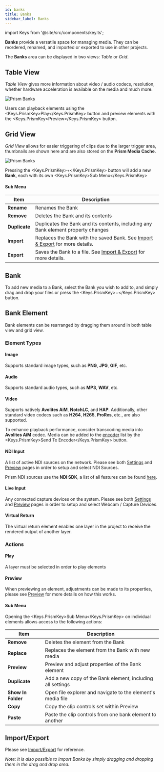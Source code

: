 ```yaml
---
id: banks
title: Banks
sidebar_label: Banks
---
```


import Keys from '@site/src/components/key.ts';

**Banks** provide a versatile space for managing media. They can be reordered, renamed, and imported or exported to use in other projects.

The **Banks** area can be displayed in two views: *Table* or *Grid*. 

## Table View

*Table View* gives more information about video / audio codecs, resolution, whether hardware acceleration is available on the media and much more.

![Prism Banks](/prism-images/play/banks/prism-table-banks.png)

Users can playback elements using the <Keys.PrismKey>Play</Keys.PrismKey> button and preview elements with the <Keys.PrismKey>Preview</Keys.PrismKey> button.

## Grid View

*Grid View* allows for easier triggering of clips due to the larger trigger area, thumbnails are shown here and are also stored on the **Prism Media Cache**.

![Prism Banks](/prism-images/play/banks/prism-grid-banks.png)

Pressing the <Keys.PrismKey>+</Keys.PrismKey> button will add a new **Bank**, each with its own <Keys.PrismKey>Sub Menu</Keys.PrismKey>

#### Sub Menu

| Item | Description |
|--------|--------------|
| **Rename** | Renames the Bank | 
| **Remove**| Deletes the Bank and its contents | 
| **Duplicate**| Duplicates the Bank and its contents, including any Bank element property changes | 
| **Import** | Replaces the Bank with the saved Bank. See [Import & Export](../quick-start/import-export.md) for more details. | 
| **Export** | Saves the Bank to a file. See [Import & Export](../quick-start/import-export.md) for more details. | 

## Bank

To add new media to a Bank, select the Bank you wish to add to, and simply drag and drop your files or press the <Keys.PrismKey>+</Keys.PrismKey> button.

## Bank Element
Bank elements can be rearranged by dragging them around in both table view and grid view.

### Element Types

#### Image 

Supports standard image types, such as **PNG**, **JPG**, **GIF**, etc.

#### Audio
Supports standard audio types, such as **MP3**, **WAV**, etc.

#### Video
Supports natively **Avolites AiM**, **NotchLC**, and **HAP**.
Additionally, other standard video codecs such as **H264**, **H265**, **ProRes**, etc., are also supported.

To enhance playback performance, consider transcoding media into **Avolites AiM** codec. Media can be added to the [encoder](../encoder/encoder.md) list by the <Keys.PrismKey>Send To Encoder</Keys.PrismKey> button. 

#### NDI Input
A list of active NDI sources on the network. Please see both [Settings](../settings/settings-inputs.md) and [Preview](../quick-start/preview.md) pages in order to setup and select NDI Sources.

Prism NDI sources use the **NDI SDK**, a list of all features can be found [here](https://ndi.video/for-developers/#sdk-comparison).

#### Live Input
Any connected capture devices on the system.
Please see both [Settings](../settings/settings-inputs.md) and [Preview](../quick-start/preview.md) pages in order to setup and select Webcam / Capture Devices.

#### Virtual Return
The virtual return element enables one layer in the project to receive the rendered output of another layer.

### Actions

#### Play

A layer must be selected in order to play elements

#### Preview

When previewing an element, adjustments can be made to its properties, please see [Preview](../quick-start/preview.md) for more details on how this works.

#### Sub Menu

Opening the <Keys.PrismKey>Sub Menu</Keys.PrismKey> on individual elements allows access to the following actions:

| Item | Description |
|--------|--------------|
| **Remove** | Deletes the element from the Bank | 
| **Replace** | Replaces the element from the Bank with new media | 
| **Preview** | Preview and adjust properties of the Bank element | 
| **Duplicate**| Add a new copy of the Bank element, including all settings | 
| **Show In Folder** | Open file explorer and navigate to the element's media file |
| **Copy** | Copy the clip controls set within Preview |
| **Paste** | Paste the clip controls from one bank element to another |

## Import/Export

Please see [Import/Export](../quick-start/import-export.md) for reference.

*Note: It is also possible to import Banks by simply dragging and dropping them in the drag and drop area.*
